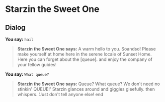 # Starzin the Sweet One
## Dialog

**You say:** `hail`



>**Starzin the Sweet One says:** A warm hello to you. Soandso! Please make yourself at home here in the serene locale of Sunset Home. Here you can forget about the [queue]. and enjoy the company of your fellow guides!

**You say:** `What queue?`



>**Starzin the Sweet One says:** Queue? What queue? We don't need no stinkin' QUEUE!' Starzin glances around and giggles gleefully. then whispers. 'Just don't tell anyone else!
end


